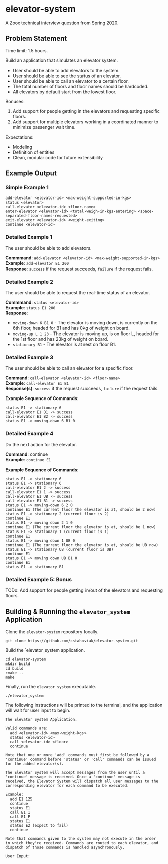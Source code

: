 # elevator-system

A Zoox technical interview question from Spring 2020.

## Problem Statement
Time limit: 1.5 hours.

Build an application that simulates an elevator system.
- User should be able to add elevators to the system.
- User should be able to see the status of an elevator.
- User should be able to call an elevator to a certain floor.
- The total number of floors and floor names should be hardcoded.
- All elevators by default start from the lowest floor.

Bonuses:
1. Add support for people getting in the elevators and requesting specific floors.
2. Add support for multiple elevators working in a coordinated manner to minimize passenger wait time.

Expectations:
- Modeling
- Definition of entities
- Clean, modular code for future extensibility

## Example Output

### Simple Example 1
```
add-elevator <elevator-id> <max-weight-supported-in-kgs>
status <elevator>
call-elevator <elevator-id> <floor-name>
enter-elevator <elevator-id> <total-weigh-in-kgs-entering> <space-separated-floor-names-requested>
exit-elevator <elevator-id> <weight-exiting>
continue <elevator-id>
```

### Detailed Example 1
The user should be able to add elevators.

__Commmand__: `add-elevator <elevator-id> <max-weight-supported-in-kgs>`\
__Example__: `add-elevator E1 200`\
__Response__: `success` if the request succeeds, `failure` if the request fails.

### Detailed Example 2
The user should be able to request the real-time status of an elevator.

__Commmand__: `status <elevator-id>`\
__Example__: `status E1 200`\
__Response__:
  - `moving-down 6 B1 0` - The elevator is moving down, is currently on the 6th floor, headed for B1 and has 0kg of weight on board.
  - `moving-up L 1 23` - The elevator is moving up, is on floor L, headed for the 1st floor and has 23kg of weight on board.
  - `stationary B1` - The elevator is at rest on floor B1.


### Detailed Example 3
The user should be able to call an elevator for a specific floor.

__Command__: `call-elevator <elevator-id> <floor-name>`\
__Example__: `call-elevator E1 B1`\
__Response(s)__: `success` if the request succeeds, `failure` if the request fails.

__Example Sequence of Commands__:
```
status E1 -> stationary 6
call-elevator E1 B1 -> success
call-elevator E1 B2 -> success
status E1 -> moving-down 6 B1 0
```

### Detailed Example 4
Do the next action for the elevator.

__Command__: continue <elevator-id>\
__Example__: `continue E1`

__Example Sequence of Commands__:
```
status E1 -> stationary 6
status E1 -> stationary 6
call-elevator E1 2 -> success
call-elevator E1 1 -> success
call-elevator E1 UB -> success
call-elevator E1 B1 -> success
status E1 -> moving-down 6 2 0
continue E1 (The current floor the elevator is at, should be 2 now)
status E1 -> stationary 2 (current floor is 2)
continue E1
status E1 -> moving down 2 1 0
continue E1 (The current floor the elevator is at, should be 1 now)
status E1 -> stationary 1 (current floor is 1)
continue E1
status E1 -> moving down 1 UB 0
continue E1 (The current floor the elevator is at, should be UB now)
status E1 -> stationary UB (current floor is UB)
continue E1
status E1 -> moving down UB B1 0
continue E1
status E1 -> stationary B1
```

### Detailed Example 5: Bonus
TODo: Add support for people getting in/out of the elevators and requesting floors.

## Building & Running the `elevator_system` Application

Clone the `elevator-system` repository locally.
  ```
  git clone https://github.com/cstahoviak/elevator-system.git
  ```

Build the `elevator_system application.
  ```
  cd elevator-system
  mkdir build
  cd build
  cmake ..
  make
  ```

Finally, run the `elevator_system` executable.
  ```
  ./elevator_system
  ```

The following instructions will be printed to the terminal, and the application will wait for user input to begin.

  ```
  The Elevator System Application.

  Valid commands are:
    add <elevator-id> <max-weight-kgs>
    status <elevator-id>
    call <elevator-id> <floor>
    continue

  Note that one or more 'add' commands must first be followed by a
  'continue' command before 'status' or 'call' commands can be issued
  for the added elevator(s).

  The Elevator System will accept messages from the user until a
  'continue' message is received. Once a 'continue' message is
  received, the Elevator System will dispatch all user messages to the
  corresponding elevator for each command to be executed.

  Example:
    add E1 125
    continue
    status E1
    call E1 1
    call E1 P
    status E1
    status E2 (expect to fail)
    continue

  Note that commands given to the system may not execute in the order
  in which they're received. Commands are routed to each elevator, and
  dispatch of those commands is handled asynchronously.

  User Input: 
  ```

